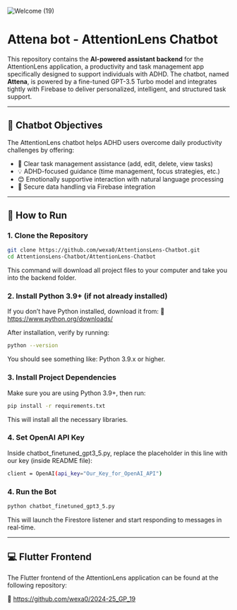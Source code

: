
![Welcome (19)](https://github.com/user-attachments/assets/caed207e-75da-441d-92a8-dbca934b083a)

 # Attena bot - AttentionLens Chatbot

This repository contains the **AI-powered assistant backend** for the AttentionLens application, a productivity and task management app specifically designed to support individuals with ADHD. The chatbot, named **Attena**, is powered by a fine-tuned GPT-3.5 Turbo model and integrates tightly with Firebase to deliver personalized, intelligent, and structured task support.

---

## 🎯 Chatbot Objectives 

The AttentionLens chatbot helps ADHD users overcome daily productivity challenges by offering:
- 📌 Clear task management assistance (add, edit, delete, view tasks)
- 💡 ADHD-focused guidance (time management, focus strategies, etc.)
- 😊 Emotionally supportive interaction with natural language processing
- 🔐 Secure data handling via Firebase integration

---

## 🚀 How to Run

### 1. Clone the Repository

```bash
git clone https://github.com/wexa0/AttentionsLens-Chatbot.git
cd AttentionsLens-Chatbot/AttentionLens-Chatbot
```
This command will download all project files to your computer and take you into the backend folder. 
### 2. Install Python 3.9+ (if not already installed)
If you don’t have Python installed, download it from:
🔗 https://www.python.org/downloads/

After installation, verify by running:
```bash
python --version
```
You should see something like: Python 3.9.x or higher.

### 3. Install Project Dependencies
Make sure you are using Python 3.9+, then run:

```bash
pip install -r requirements.txt
```
This will install all the necessary libraries.

### 4. Set OpenAI API Key
Inside chatbot_finetuned_gpt3_5.py, replace the placeholder in this line with our key (inside README file):

```bash
client = OpenAI(api_key="Our_Key_for_OpenAI_API")

```

### 4. Run the Bot
```bash
python chatbot_finetuned_gpt3_5.py
```

This will launch the Firestore listener and start responding to messages in real-time.

---

## 💻 Flutter Frontend
The Flutter frontend of the AttentionLens application can be found at the following repository:

🔗 https://github.com/wexa0/2024-25_GP_19







